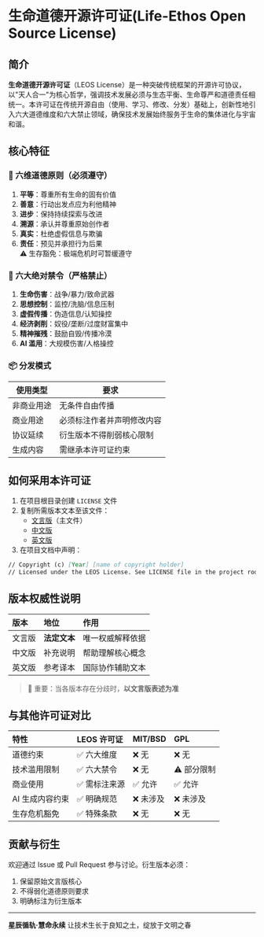 # 生命道德开源许可证(Life-Ethos Open Source License)

## 简介

**生命道德开源许可证**（LEOS License）是一种突破传统框架的开源许可协议，以"天人合一"为核心哲学，强调技术发展必须与生态平衡、生命尊严和道德责任相统一。本许可证在传统开源自由（使用、学习、修改、分发）基础上，创新性地引入六大道德维度和六大禁止领域，确保技术发展始终服务于生命的集体进化与宇宙和谐。

## 核心特征

### 🌱 六维道德原则（必须遵守）

1. **平等**：尊重所有生命的固有价值
2. **善意**：行动出发点应为利他精神
3. **进步**：保持持续探索与改进
4. **溯源**：承认并尊重原始创作者
5. **真实**：杜绝虚假信息与欺骗
6. **责任**：预见并承担行为后果  
   ⚠️ 生存豁免：极端危机时可暂缓遵守

### 🚫 六大绝对禁令（严格禁止）

1. **生命伤害**：战争/暴力/致命武器
2. **思想控制**：监控/洗脑/信息压制
3. **虚假传播**：伪造信息/认知操控
4. **经济剥削**：奴役/垄断/过度财富集中
5. **精神摧残**：鼓励自毁/传播冷漠
6. **AI 滥用**：大规模伤害/人格操控

### 📦 分发模式

| 使用类型   | 要求                       |
| ---------- | -------------------------- |
| 非商业用途 | 无条件自由传播             |
| 商业用途   | 必须标注作者并声明修改内容 |
| 协议延续   | 衍生版本不得削弱核心限制   |
| 生成内容   | 需继承本许可证约束         |

## 如何采用本许可证

1. 在项目根目录创建 `LICENSE` 文件
2. 复制所需版本文本至该文件：
   - [文言版](LICENSE)（主文件）
   - [中文版](LICENSE_CN)
   - [英文版](LICENSE_EN)
3. 在项目文档中声明：

```markdown
// Copyright (c) [Year] [name of copyright holder]
// Licensed under the LEOS License. See LICENSE file in the project root for full license information.
```

## 版本权威性说明

| 版本   | 地位         | 作用             |
| :----- | :----------- | :--------------- |
| 文言版 | **法定文本** | 唯一权威解释依据 |
| 中文版 | 补充说明     | 帮助理解核心概念 |
| 英文版 | 参考译本     | 国际协作辅助文本 |

> 📜 重要：当各版本存在分歧时，**以文言版表述为准**

## 与其他许可证对比

| 特性            | LEOS 许可证   | MIT/BSD   | GPL         |
| :-------------- | :------------ | :-------- | :---------- |
| 道德约束        | ✅ 六大维度   | ❌ 无     | ❌ 无       |
| 技术滥用限制    | ✅ 六大禁令   | ❌ 无     | ⚠️ 部分限制 |
| 商业使用        | ✅ 需标注来源 | ✅ 允许   | ✅ 允许     |
| AI 生成内容约束 | ✅ 明确规范   | ❌ 未涉及 | ❌ 未涉及   |
| 生存危机豁免    | ✅ 特殊条款   | ❌ 无     | ❌ 无       |

## 贡献与衍生

欢迎通过 Issue 或 Pull Request 参与讨论。衍生版本必须：

1. 保留原始文言版核心
2. 不得弱化道德原则要求
3. 明确标注为衍生版本

---

**星辰循轨·慧命永续**
让技术生长于良知之土，绽放于文明之春
